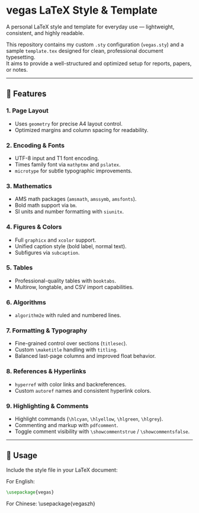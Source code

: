 # vegas LaTeX Style & Template

A personal LaTeX style and template for everyday use — lightweight, consistent, and highly readable.

This repository contains my custom `.sty` configuration (`vegas.sty`) and a sample `template.tex` designed for clean, professional document typesetting.  
It aims to provide a well-structured and optimized setup for reports, papers, or notes.

---

## 🌟 Features

### 1. Page Layout
- Uses `geometry` for precise A4 layout control.
- Optimized margins and column spacing for readability.

### 2. Encoding & Fonts
- UTF-8 input and T1 font encoding.
- Times family font via `mathptmx` and `pslatex`.
- `microtype` for subtle typographic improvements.

### 3. Mathematics
- AMS math packages (`amsmath`, `amssymb`, `amsfonts`).
- Bold math support via `bm`.
- SI units and number formatting with `siunitx`.

### 4. Figures & Colors
- Full `graphicx` and `xcolor` support.
- Unified caption style (bold label, normal text).
- Subfigures via `subcaption`.

### 5. Tables
- Professional-quality tables with `booktabs`.
- Multirow, longtable, and CSV import capabilities.

### 6. Algorithms
- `algorithm2e` with ruled and numbered lines.

### 7. Formatting & Typography
- Fine-grained control over sections (`titlesec`).
- Custom `\maketitle` handling with `titling`.
- Balanced last-page columns and improved float behavior.

### 8. References & Hyperlinks
- `hyperref` with color links and backreferences.
- Custom `autoref` names and consistent hyperlink colors.

### 9. Highlighting & Comments
- Highlight commands (`\hlcyan`, `\hlyellow`, `\hlgreen`, `\hlgrey`).
- Commenting and markup with `pdfcomment`.
- Toggle comment visibility with `\showcommentstrue` / `\showcommentsfalse`.

---

## 🧩 Usage

Include the style file in your LaTeX document:

For English:
```latex
\usepackage{vegas}
```

For Chinese:
\usepackage{vegaszh}
